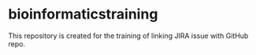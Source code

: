 # bioinformaticstraining
This repository is created for the training of linking JIRA issue with GitHub repo.
